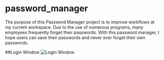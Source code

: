 # password_manager
The purpose of this Password Manager project is to improve workflows at my current workspace. Due to the use of numerous programs, many employees frequently forget their passwords. With this password manager, I hope users can save their passwords and never ever forget their own passwords.

##Login Window
![Login Window](https://github.com/zxrmxn/password_manager/assets/104935120/86c29592-cbf6-4632-86c0-e1d52159c34c)
